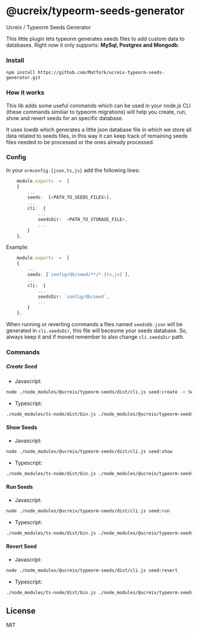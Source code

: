 # @ucreix/typeorm-seeds-generator
 
Ucreix / Typeorm Seeds Generator

This little plugin lets typeorm generates seeds files to add custom data to databases.
Right now it only supports: **MySql, Postgres and Mongodb**.

### Install
    npm install https://github.com/Matfork/ucreix-typeorm-seeds-generator.git

### How it works
This lib adds some useful commands which can be used in your node.js CLI (these commands similiar to typeorm migrations) will help you create, run, show and revert seeds for an specific database.

It uses lowdb which generates a little json database file in which we store all data related to seeds files, in this way it can keep track of remaining seeds files needed to be processed or the ones already processed.
    
### Config

In your `ormconfig.{json,ts,js}` add the following lines:
```ts
    module.exports  =  [
    {
        ...
        seeds:  [<PATH_TO_SEEDS_FILES>],
        ...
        cli:  {
            ...
            seedsDir:  <PATH_TO_STORAGE_FILE>,
            ...
        }
    },
```

Example:
```ts
    module.exports  =  [
    {
        ...
        seeds: [`config/db/seed/**/*.{ts,js}`],
        ...
        cli:  {
            ...
            seedsDir: `config/db/seed`,
            ...
        }
    },
```

When running or reverting commands a files named `seedsDb.json` will be generated in `cli.seedsDir`, this file will beceome your seeds database. So, always keep it and if moved remember to also change `cli.seedsDir` path.

### Commands

##### Create Seed
- Javascript:
```sh
node ./node_modules/@ucreix/typeorm-seeds/dist/cli.js seed:create -n SeedExmapleFile.js
```
- Typescript:
```sh
./node_modules/ts-node/dist/bin.js ./node_modules/@ucreix/typeorm-seeds/dist/cli.js seed:create -n SeedExmapleFile.ts
```

#### Show Seeds
- Javascript:
```sh
node ./node_modules/@ucreix/typeorm-seeds/dist/cli.js seed:show
```
- Typescript:
```sh
./node_modules/ts-node/dist/bin.js ./node_modules/@ucreix/typeorm-seeds/dist/cli.js seed:show
```

#### Run Seeds
- Javascript:
```sh
node ./node_modules/@ucreix/typeorm-seeds/dist/cli.js seed:run
```
- Typescript:
```sh
./node_modules/ts-node/dist/bin.js ./node_modules/@ucreix/typeorm-seeds/dist/cli.js seed:run
```
#### Revert Seed
- Javascript:
```sh
node ./node_modules/@ucreix/typeorm-seeds/dist/cli.js seed:revert
```
- Typescript:
```sh
./node_modules/ts-node/dist/bin.js ./node_modules/@ucreix/typeorm-seeds/dist/cli.js seed:revert
```
License
----

MIT
